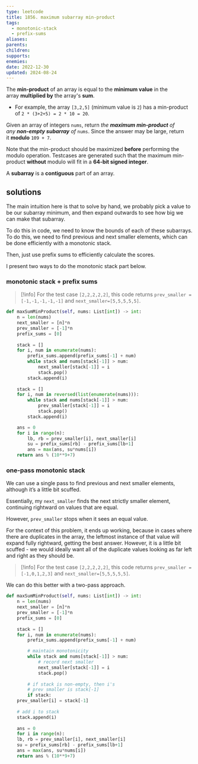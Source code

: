 ```yaml
---
type: leetcode
title: 1856. maximum subarray min-product
tags:
  - monotonic-stack
  - prefix-sums
aliases: 
parents: 
children: 
supports: 
enemies: 
date: 2022-12-30
updated: 2024-08-24
---
```


The **min-product** of an array is equal to the **minimum value** in the array **multiplied by** the array's **sum**.

- For example, the array `[3,2,5]` (minimum value is `2`) has a min-product of `2 * (3+2+5) = 2 * 10 = 20`.

Given an array of integers `nums`, return _the **maximum min-product** of any **non-empty subarray** of_ `nums`. Since the answer may be large, return it **modulo** `109 + 7`.

Note that the min-product should be maximized **before** performing the modulo operation. Testcases are generated such that the maximum min-product **without** modulo will fit in a **64-bit signed integer**.

A **subarray** is a **contiguous** part of an array.

## solutions

The main intuition here is that to solve by hand, we probably pick a value to be our subarray minimum, and then expand outwards to see how big we can make that subarray.

To do this in code, we need to know the bounds of each of these subarrays. To do this, we need to find previous and next smaller elements, which can be done efficiently with a monotonic stack.

Then, just use prefix sums to efficiently calculate the scores.

I present two ways to do the monotonic stack part below.

### monotonic stack + prefix sums

> [!info]
> For the test case `[2,2,2,2,2]`, this code returns `prev_smaller = [-1,-1,-1,-1,-1]` and `next_smaller=[5,5,5,5,5]`.

```python
def maxSumMinProduct(self, nums: List[int]) -> int:
	n = len(nums)
	next_smaller = [n]*n
	prev_smaller = [-1]*n
	prefix_sums = [0]
	  
	stack = []
	for i, num in enumerate(nums):
		prefix_sums.append(prefix_sums[-1] + num)
		while stack and nums[stack[-1]] > num:
			next_smaller[stack[-1]] = i
			stack.pop()
		stack.append(i)
	  
	stack = []
	for i, num in reversed(list(enumerate(nums))):
		while stack and nums[stack[-1]] > num:
			prev_smaller[stack[-1]] = i
			stack.pop()
		stack.append(i)

	ans = 0
	for i in range(n):
		lb, rb = prev_smaller[i], next_smaller[i]
		su = prefix_sums[rb] - prefix_sums[lb+1]
		ans = max(ans, su*nums[i])
	return ans % (10**9+7)
```

### one-pass monotonic stack

We can use a single pass to find previous and next smaller elements, although it’s a little bit scuffed.

Essentially, my `next_smaller` finds the next strictly smaller element, continuing rightward on values that are equal.

However, `prev_smaller` stops when it sees an equal value.

For the context of this problem, it ends up working, because in cases where there are duplicates in the array, the leftmost instance of that value will expand fully rightward, getting the best answer. However, it is a little bit scuffed - we would ideally want all of the duplicate values looking as far left and right as they should be.

> [!info]
> For the test case `[2,2,2,2,2]`, this code returns `prev_smaller = [-1,0,1,2,3]` and `next_smaller=[5,5,5,5,5]`.

We can do this better with a two-pass approach.

```python
def maxSumMinProduct(self, nums: List[int]) -> int:
	n = len(nums)
	next_smaller = [n]*n
	prev_smaller = [-1]*n
	prefix_sums = [0]
	  
	stack = []
	for i, num in enumerate(nums):
		prefix_sums.append(prefix_sums[-1] + num)

		# maintain monotonicity
		while stack and nums[stack[-1]] > num:
			# record next smaller
			next_smaller[stack[-1]] = i
			stack.pop()
	  
		# if stack is non-empty, then i's
		# prev smaller is stack[-1]
		if stack:
	prev_smaller[i] = stack[-1]
	  
	# add i to stack
	stack.append(i)
	  
	ans = 0
	for i in range(n):
	lb, rb = prev_smaller[i], next_smaller[i]
	su = prefix_sums[rb] - prefix_sums[lb+1]
	ans = max(ans, su*nums[i])
	return ans % (10**9+7)
```
